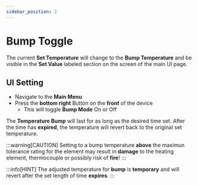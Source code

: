 ```yaml
---
sidebar_position: 2
---
```


# Bump Toggle

The current **Set Temperature** will change to the **Bump Temperature** and be visible in the **Set Value** labeled section on the screen of the main UI page.

## UI Setting

- Navigate to the **Main Menu**
- Press the **bottom right** Button on the **front** of the device
  - This will toggle **Bump Mode** On or Off

The **Temperature Bump** will last for as long as the desired time set.  After the time has **expired**, the temperature will revert back to the original set temperature.


:::warning[CAUTION]
Setting to a bump temperature **above** the maximun tolerance rating for the element may result in **damage** to the heating element, thermocouple or possibly risk of **fire**!
:::

:::info[HINT]
The adjusted temperature for **bump** is **temporary** and will revert after the set length of time **expires**.
:::